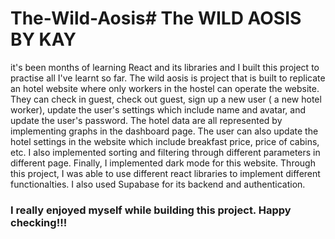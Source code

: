 # The-Wild-Aosis# The WILD AOSIS BY KAY

it's been months of learning React and its libraries and I built this project to practise all I've learnt so far. The wild aosis is project that is built to replicate an hotel website where only workers in the hostel can operate the website. They can check in guest, check out guest, sign up a new user ( a new hotel worker), update the user's settings which include name and avatar, and update the user's password. The hotel data are all represented by implementing graphs in the dashboard page. The user can also update the hotel settings in the website which include breakfast price, price of cabins, etc. I also implemented sorting and filtering through different parameters in different page. Finally, I implemented dark mode for this website. Through this project, I was able to use different react libraries to implement different functionalties. I also used Supabase for its backend and authentication.

### I really enjoyed myself while building this project. Happy checking!!!
